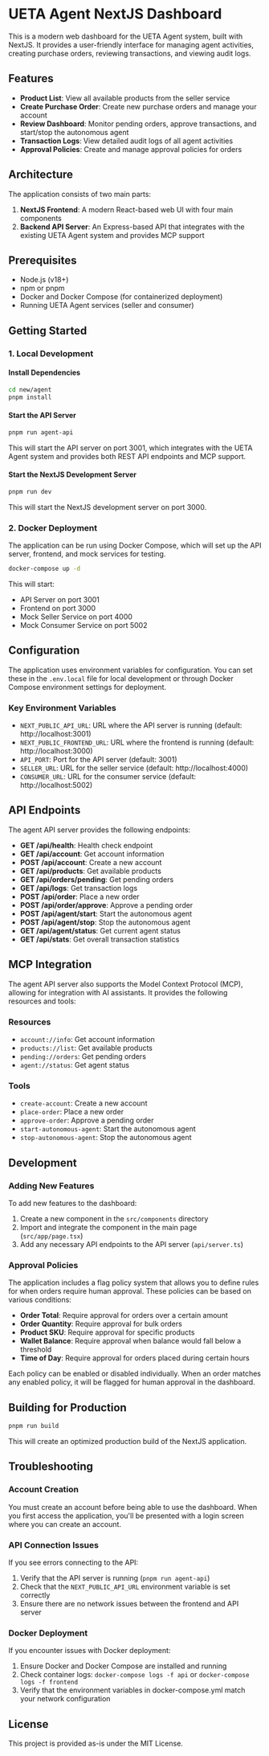 # UETA Agent NextJS Dashboard

This is a modern web dashboard for the UETA Agent system, built with NextJS. It provides a user-friendly interface for managing agent activities, creating purchase orders, reviewing transactions, and viewing audit logs.

## Features

- **Product List**: View all available products from the seller service
- **Create Purchase Order**: Create new purchase orders and manage your account
- **Review Dashboard**: Monitor pending orders, approve transactions, and start/stop the autonomous agent
- **Transaction Logs**: View detailed audit logs of all agent activities
- **Approval Policies**: Create and manage approval policies for orders

## Architecture

The application consists of two main parts:

1. **NextJS Frontend**: A modern React-based web UI with four main components
2. **Backend API Server**: An Express-based API that integrates with the existing UETA Agent system and provides MCP support

## Prerequisites

- Node.js (v18+)
- npm or pnpm
- Docker and Docker Compose (for containerized deployment)
- Running UETA Agent services (seller and consumer)

## Getting Started

### 1. Local Development

#### Install Dependencies

```bash
cd new/agent
pnpm install
```

#### Start the API Server

```bash
pnpm run agent-api
```

This will start the API server on port 3001, which integrates with the UETA Agent system and provides both REST API endpoints and MCP support.

#### Start the NextJS Development Server

```bash
pnpm run dev
```

This will start the NextJS development server on port 3000.

### 2. Docker Deployment

The application can be run using Docker Compose, which will set up the API server, frontend, and mock services for testing.

```bash
docker-compose up -d
```

This will start:
- API Server on port 3001
- Frontend on port 3000
- Mock Seller Service on port 4000
- Mock Consumer Service on port 5002

## Configuration

The application uses environment variables for configuration. You can set these in the `.env.local` file for local development or through Docker Compose environment settings for deployment.

### Key Environment Variables

- `NEXT_PUBLIC_API_URL`: URL where the API server is running (default: http://localhost:3001)
- `NEXT_PUBLIC_FRONTEND_URL`: URL where the frontend is running (default: http://localhost:3000)
- `API_PORT`: Port for the API server (default: 3001)
- `SELLER_URL`: URL for the seller service (default: http://localhost:4000)
- `CONSUMER_URL`: URL for the consumer service (default: http://localhost:5002)

## API Endpoints

The agent API server provides the following endpoints:

- **GET /api/health**: Health check endpoint
- **GET /api/account**: Get account information
- **POST /api/account**: Create a new account
- **GET /api/products**: Get available products
- **GET /api/orders/pending**: Get pending orders
- **GET /api/logs**: Get transaction logs
- **POST /api/order**: Place a new order
- **POST /api/order/approve**: Approve a pending order
- **POST /api/agent/start**: Start the autonomous agent
- **POST /api/agent/stop**: Stop the autonomous agent
- **GET /api/agent/status**: Get current agent status
- **GET /api/stats**: Get overall transaction statistics

## MCP Integration

The agent API server also supports the Model Context Protocol (MCP), allowing for integration with AI assistants. It provides the following resources and tools:

### Resources
- `account://info`: Get account information
- `products://list`: Get available products
- `pending://orders`: Get pending orders
- `agent://status`: Get agent status

### Tools
- `create-account`: Create a new account
- `place-order`: Place a new order
- `approve-order`: Approve a pending order
- `start-autonomous-agent`: Start the autonomous agent
- `stop-autonomous-agent`: Stop the autonomous agent

## Development

### Adding New Features

To add new features to the dashboard:

1. Create a new component in the `src/components` directory
2. Import and integrate the component in the main page (`src/app/page.tsx`)
3. Add any necessary API endpoints to the API server (`api/server.ts`)

### Approval Policies

The application includes a flag policy system that allows you to define rules for when orders require human approval. These policies can be based on various conditions:

- **Order Total**: Require approval for orders over a certain amount
- **Order Quantity**: Require approval for bulk orders
- **Product SKU**: Require approval for specific products
- **Wallet Balance**: Require approval when balance would fall below a threshold
- **Time of Day**: Require approval for orders placed during certain hours

Each policy can be enabled or disabled individually. When an order matches any enabled policy, it will be flagged for human approval in the dashboard.

## Building for Production

```bash
pnpm run build
```

This will create an optimized production build of the NextJS application.

## Troubleshooting

### Account Creation
You must create an account before being able to use the dashboard. When you first access the application, you'll be presented with a login screen where you can create an account.

### API Connection Issues
If you see errors connecting to the API:
1. Verify that the API server is running (`pnpm run agent-api`)
2. Check that the `NEXT_PUBLIC_API_URL` environment variable is set correctly
3. Ensure there are no network issues between the frontend and API server

### Docker Deployment
If you encounter issues with Docker deployment:
1. Ensure Docker and Docker Compose are installed and running
2. Check container logs: `docker-compose logs -f api` or `docker-compose logs -f frontend`
3. Verify that the environment variables in docker-compose.yml match your network configuration

## License

This project is provided as-is under the MIT License.